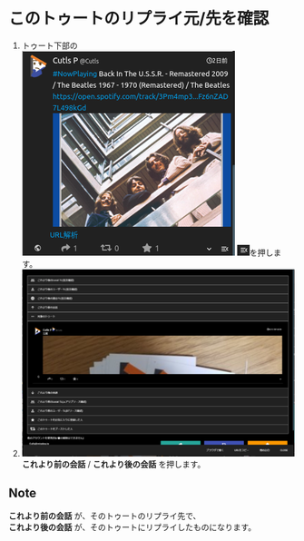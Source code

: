 # このトゥートのリプライ元/先を確認

1. トゥート下部の  
![toottl1](https://raw.githubusercontent.com/cutls/TheDeskDocs/master/media/toottl1.png) ![toottl6](https://raw.githubusercontent.com/cutls/TheDeskDocs/master/media/toottl6.png)を押します。
2. ![toottl11](https://raw.githubusercontent.com/cutls/TheDeskDocs/master/media/toottl11.png) **これより前の会話** / **これより後の会話** を押します。

## Note

**これより前の会話** が、そのトゥートのリプライ先で、  
**これより後の会話** が、そのトゥートにリプライしたものになります。

